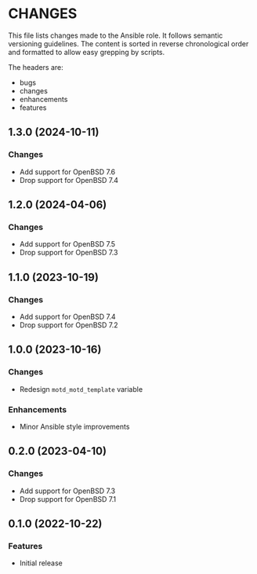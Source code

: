 # CHANGES

This file lists changes made to the Ansible role. It follows semantic versioning
guidelines. The content is sorted in reverse chronological order and formatted
to allow easy grepping by scripts.

The headers are:
- bugs
- changes
- enhancements
- features

## 1.3.0 (2024-10-11)

### Changes

- Add support for OpenBSD 7.6
- Drop support for OpenBSD 7.4

## 1.2.0 (2024-04-06)

### Changes

- Add support for OpenBSD 7.5
- Drop support for OpenBSD 7.3

## 1.1.0 (2023-10-19)

### Changes

- Add support for OpenBSD 7.4
- Drop support for OpenBSD 7.2

## 1.0.0 (2023-10-16)

### Changes

- Redesign `motd_motd_template` variable

### Enhancements

- Minor Ansible style improvements

## 0.2.0 (2023-04-10)

### Changes

- Add support for OpenBSD 7.3
- Drop support for OpenBSD 7.1

## 0.1.0 (2022-10-22)

### Features

- Initial release
